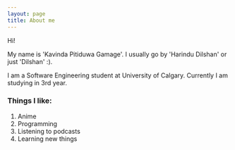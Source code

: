 ```yaml
---
layout: page
title: About me 
---
```


Hi!

My name is 'Kavinda Pitiduwa Gamage'. I usually go by 'Harindu Dilshan' or just 'Dilshan' :). 

I am a Software Engineering student at University of Calgary.
Currently I am studying in 3rd year. 

### Things I like:
 1. Anime
 2. Programming
 3. Listening to podcasts
 4. Learning new things
